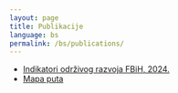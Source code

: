 ```yaml
---
layout: page
title: Publikacije
language: bs
permalink: /bs/publications/
---
```


<div>
    <ul class="publications">
        <li><a href="" target="_blank">Indikatori održivog razvoja FBiH, 2024.</a></li>
        <li><a href="http://bhas.gov.ba/data/Publikacije/Metodologije/SDG_00_2020_MD_0_BS.pdf" target="_blank">Mapa puta</a> </li>
    </ul>
</div>
